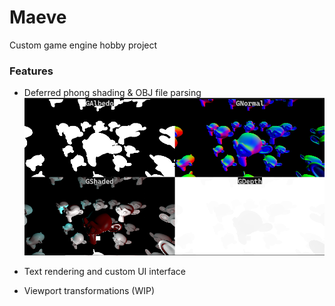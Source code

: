 # Maeve
Custom game engine hobby project
### Features
* Deferred phong shading & OBJ file parsing
![](Doc/DeferredShading.png)
* Text rendering and custom UI interface

* Viewport transformations (WIP)

